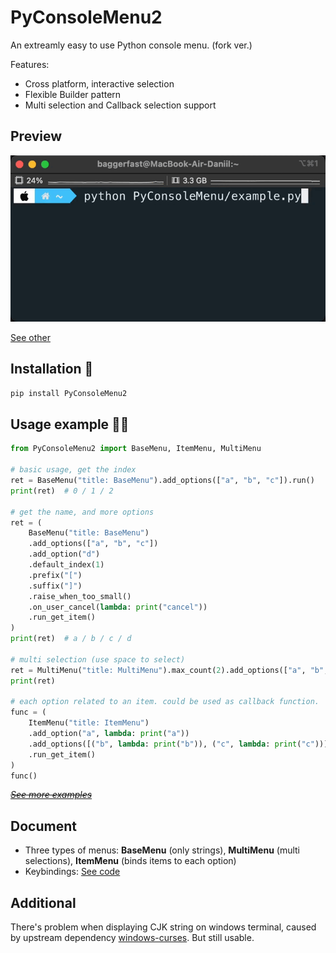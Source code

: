 # PyConsoleMenu2

An extreamly easy to use Python console menu. (fork ver.)

Features:

- Cross platform, interactive selection
- Flexible Builder pattern
- Multi selection and Callback selection support

## Preview

![Selector](https://github.com/BaggerFast/PyConsoleMenu/blob/main/assets/selector.gif?raw=true)

[See other](https://github.com/BaggerFast/PyConsoleMenu/tree/main/assets)

## Installation 💾

```sh
pip install PyConsoleMenu2
```

## Usage example 👨‍💻

```py
from PyConsoleMenu2 import BaseMenu, ItemMenu, MultiMenu

# basic usage, get the index
ret = BaseMenu("title: BaseMenu").add_options(["a", "b", "c"]).run()
print(ret)  # 0 / 1 / 2

# get the name, and more options
ret = (
    BaseMenu("title: BaseMenu")
    .add_options(["a", "b", "c"])
    .add_option("d")
    .default_index(1)
    .prefix("[")
    .suffix("]")
    .raise_when_too_small()
    .on_user_cancel(lambda: print("cancel"))
    .run_get_item()
)
print(ret)  # a / b / c / d

# multi selection (use space to select)
ret = MultiMenu("title: MultiMenu").max_count(2).add_options(["a", "b", "c"]).run()
print(ret)

# each option related to an item. could be used as callback function.
func = (
    ItemMenu("title: ItemMenu")
    .add_option("a", lambda: print("a"))
    .add_options([("b", lambda: print("b")), ("c", lambda: print("c"))])
    .run_get_item()
)
func()

```

~~_[See more examples](https://github.com/lxl66566/PyConsoleMenu/tree/main/examples)_~~

## Document

- Three types of menus: **BaseMenu** (only strings), **MultiMenu** (multi selections), **ItemMenu** (binds items to each option)
- Keybindings: [See code](./PyConsoleMenu2/utils.py)

## Additional

There's problem when displaying CJK string on windows terminal, caused by upstream dependency [windows-curses](https://github.com/zephyrproject-rtos/windows-curses). But still usable.
